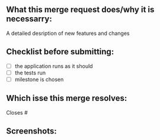 ## What this merge request does/why it is necessarry:
A detailed desription of new features and changes

## Checklist before submitting:
- [ ] the application runs as it should
- [ ] the tests run
- [ ] milestone is chosen

## Which isse this merge resolves:
Closes #

## Screenshots:
